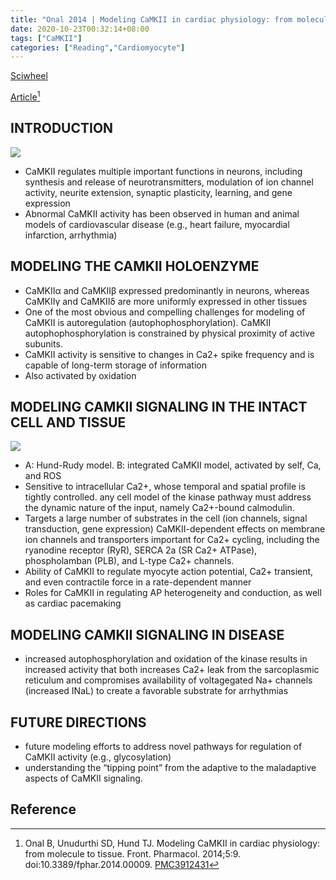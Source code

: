```yaml
---
title: "Onal 2014 | Modeling CaMKII in cardiac physiology: from molecule to tissue"
date: 2020-10-23T00:32:14+08:00
tags: ["CaMKII"]
categories: ["Reading","Cardiomyocyte"]
---
```


[Sciwheel](https://sciwheel.com/work/#/items/2899483)

[Article](http://www.ncbi.nlm.nih.gov/pmc/articles/PMC3912431)[^Onal2014]

<!--more-->

## INTRODUCTION
![](https://www.frontiersin.org/files/Articles/78809/fphar-05-00009-HTML/image_m/fphar-05-00009-g001.jpg)

* CaMKII regulates multiple important functions in neurons, including synthesis and release of neurotransmitters, modulation of ion channel activity, neurite extension, synaptic plasticity, learning, and gene expression
* Abnormal CaMKII activity has been observed in human and animal models of cardiovascular disease (e.g., heart failure, myocardial infarction, arrhythmia)

## MODELING THE CAMKII HOLOENZYME
* CaMKIIα and CaMKIIβ expressed predominantly in neurons, whereas CaMKIIγ and CaMKIIδ are more uniformly expressed in other tissues
* One of the most obvious and compelling challenges for modeling of CaMKII is autoregulation (autophophosphorylation). CaMKII autophophosphorylation is constrained by physical proximity of active subunits.
* CaMKII activity is sensitive to changes in Ca2+ spike frequency and is capable of long-term storage of information
* Also activated by oxidation

## MODELING CAMKII SIGNALING IN THE INTACT CELL AND TISSUE
![](https://www.frontiersin.org/files/Articles/78809/fphar-05-00009-HTML/image_m/fphar-05-00009-g002.jpg)
* A:  Hund-Rudy model. B: integrated CaMKII model, activated by self, Ca, and ROS
* Sensitive to intracellular Ca2+, whose temporal and spatial profile is tightly controlled. any cell model of the kinase pathway must address the dynamic nature of the input, namely Ca2+-bound calmodulin.
* Targets a large number of substrates in the cell (ion channels, signal transduction, gene expression) CaMKII-dependent effects on membrane ion channels and transporters important for Ca2+ cycling, including the ryanodine receptor (RyR), SERCA 2a (SR Ca2+ ATPase), phospholamban (PLB), and L-type Ca2+ channels.
* Ability of CaMKII to regulate myocyte action potential, Ca2+ transient, and even contractile force in a rate-dependent manner
* Roles for CaMKII in regulating AP heterogeneity and conduction, as well as cardiac pacemaking

## MODELING CAMKII SIGNALING IN DISEASE
* increased autophosphorylation and oxidation of the kinase results in increased activity that both increases Ca2+ leak from the sarcoplasmic reticulum and compromises availability of voltagegated Na+ channels (increased INaL) to create a favorable substrate for arrhythmias

## FUTURE DIRECTIONS
* future modeling efforts to address novel pathways for regulation of CaMKII activity (e.g., glycosylation)
* understanding the “tipping point” from the adaptive to the maladaptive aspects of CaMKII signaling.

## Reference
[^Onal2014]: Onal B, Unudurthi SD, Hund TJ. Modeling CaMKII in cardiac physiology: from molecule to tissue. Front. Pharmacol. 2014;5:9. doi:10.3389/fphar.2014.00009. [PMC3912431](http://www.ncbi.nlm.nih.gov/pmc/articles/PMC3912431)
